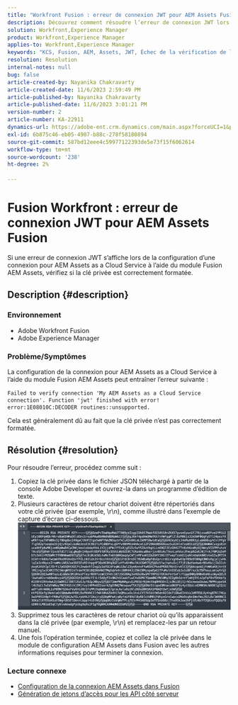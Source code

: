 ```yaml
---
title: "Workfront Fusion : erreur de connexion JWT pour AEM Assets Fusion"
description: Découvrez comment résoudre l’erreur de connexion JWT lors de la configuration d’une connexion à l’aide d’AEM Assets Fusion. Mettez correctement en forme la clé privée.
solution: Workfront,Experience Manager
product: Workfront,Experience Manager
applies-to: Workfront,Experience Manager
keywords: "KCS, Fusion, AEM, Assets, JWT, Échec de la vérification de la connexion"
resolution: Resolution
internal-notes: null
bug: false
article-created-by: Nayanika Chakravarty
article-created-date: 11/6/2023 2:59:49 PM
article-published-by: Nayanika Chakravarty
article-published-date: 11/6/2023 3:01:21 PM
version-number: 2
article-number: KA-22911
dynamics-url: https://adobe-ent.crm.dynamics.com/main.aspx?forceUCI=1&pagetype=entityrecord&etn=knowledgearticle&id=b9511e1f-b57c-ee11-8179-6045bd006295
exl-id: 6b875c46-eb05-4907-b88c-278f58180894
source-git-commit: 587bd12eee4c59977122393de5e73f15f6062614
workflow-type: tm+mt
source-wordcount: '238'
ht-degree: 2%

---
```


# Fusion Workfront : erreur de connexion JWT pour AEM Assets Fusion


Si une erreur de connexion JWT s’affiche lors de la configuration d’une connexion pour AEM Assets as a Cloud Service à l’aide du module Fusion AEM Assets, vérifiez si la clé privée est correctement formatée.

## Description {#description}


### Environnement

- Adobe Workfront Fusion
- Adobe Experience Manager


### Problème/Symptômes

La configuration de la connexion pour AEM Assets as a Cloud Service à l’aide du module Fusion AEM Assets peut entraîner l’erreur suivante :


```
Failed to verify connection 'My AEM Assets as a Cloud Service connection'. Function 'jwt' finished with error! error:1E08010C:DECODER routines::unsupported.
```


Cela est généralement dû au fait que la clé privée n’est pas correctement formatée.


## Résolution {#resolution}


Pour résoudre l’erreur, procédez comme suit :

1. Copiez la clé privée dans le fichier JSON téléchargé à partir de la console Adobe Developer et ouvrez-la dans un programme d’édition de texte.
2. Plusieurs caractères de retour chariot doivent être répertoriés dans votre clé privée (par exemple, \r\n), comme illustré dans l’exemple de capture d’écran ci-dessous.     ![](assets/3dbe4410-3d5e-ee11-be6f-6045bd006d92.png)
3. Supprimez tous les caractères de retour chariot où qu’ils apparaissent dans la clé privée (par exemple, \r\n) et remplacez-les par un retour manuel.
4. Une fois l’opération terminée, copiez et collez la clé privée dans le module de configuration AEM Assets dans Fusion avec les autres informations requises pour terminer la connexion.


### Lecture connexe

- [Configuration de la connexion AEM Assets dans Fusion](https://experienceleague.adobe.com/docs/workfront/using/adobe-workfront-fusion/fusion-apps-and-modules/aem-assets-modules.html?lang=en)
- [Génération de jetons d’accès pour les API côté serveur](https://experienceleague.adobe.com/docs/experience-manager-cloud-service/content/implementing/developing/generating-access-tokens-for-server-side-apis.html?lang=fr#the-server-to-server-flow)
